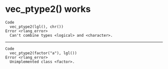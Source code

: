 # vec_ptype2() works

    Code
      vec_ptype2(lgl(), chr())
    Error <rlang_error>
      Can't combine types <logical> and <character>.

---

    Code
      vec_ptype2(factor("a"), lgl())
    Error <rlang_error>
      Unimplemented class <factor>.

